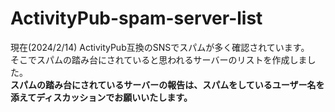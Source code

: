 # ActivityPub-spam-server-list
現在(2024/2/14) ActivityPub互換のSNSでスパムが多く確認されています。  
そこでスパムの踏み台にされていると思われるサーバーのリストを作成しました。  
**スパムの踏み台にされているサーバーの報告は、スパムをしているユーザー名を添えてディスカッションでお願いいたします。**
